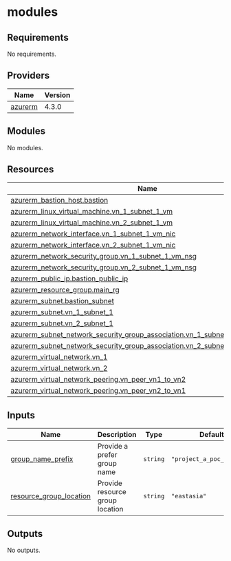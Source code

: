 # modules

<!-- BEGINNING OF PRE-COMMIT-OPENTOFU DOCS HOOK -->
## Requirements

No requirements.

## Providers

| Name | Version |
|------|---------|
| <a name="provider_azurerm"></a> [azurerm](#provider\_azurerm) | 4.3.0 |

## Modules

No modules.

## Resources

| Name | Type |
|------|------|
| [azurerm_bastion_host.bastion](https://registry.terraform.io/providers/hashicorp/azurerm/latest/docs/resources/bastion_host) | resource |
| [azurerm_linux_virtual_machine.vn_1_subnet_1_vm](https://registry.terraform.io/providers/hashicorp/azurerm/latest/docs/resources/linux_virtual_machine) | resource |
| [azurerm_linux_virtual_machine.vn_2_subnet_1_vm](https://registry.terraform.io/providers/hashicorp/azurerm/latest/docs/resources/linux_virtual_machine) | resource |
| [azurerm_network_interface.vn_1_subnet_1_vm_nic](https://registry.terraform.io/providers/hashicorp/azurerm/latest/docs/resources/network_interface) | resource |
| [azurerm_network_interface.vn_2_subnet_1_vm_nic](https://registry.terraform.io/providers/hashicorp/azurerm/latest/docs/resources/network_interface) | resource |
| [azurerm_network_security_group.vn_1_subnet_1_vm_nsg](https://registry.terraform.io/providers/hashicorp/azurerm/latest/docs/resources/network_security_group) | resource |
| [azurerm_network_security_group.vn_2_subnet_1_vm_nsg](https://registry.terraform.io/providers/hashicorp/azurerm/latest/docs/resources/network_security_group) | resource |
| [azurerm_public_ip.bastion_public_ip](https://registry.terraform.io/providers/hashicorp/azurerm/latest/docs/resources/public_ip) | resource |
| [azurerm_resource_group.main_rg](https://registry.terraform.io/providers/hashicorp/azurerm/latest/docs/resources/resource_group) | resource |
| [azurerm_subnet.bastion_subnet](https://registry.terraform.io/providers/hashicorp/azurerm/latest/docs/resources/subnet) | resource |
| [azurerm_subnet.vn_1_subnet_1](https://registry.terraform.io/providers/hashicorp/azurerm/latest/docs/resources/subnet) | resource |
| [azurerm_subnet.vn_2_subnet_1](https://registry.terraform.io/providers/hashicorp/azurerm/latest/docs/resources/subnet) | resource |
| [azurerm_subnet_network_security_group_association.vn_1_subnet_1_vm_nsg_assoc](https://registry.terraform.io/providers/hashicorp/azurerm/latest/docs/resources/subnet_network_security_group_association) | resource |
| [azurerm_subnet_network_security_group_association.vn_2_subnet_1_vm_nsg_assoc](https://registry.terraform.io/providers/hashicorp/azurerm/latest/docs/resources/subnet_network_security_group_association) | resource |
| [azurerm_virtual_network.vn_1](https://registry.terraform.io/providers/hashicorp/azurerm/latest/docs/resources/virtual_network) | resource |
| [azurerm_virtual_network.vn_2](https://registry.terraform.io/providers/hashicorp/azurerm/latest/docs/resources/virtual_network) | resource |
| [azurerm_virtual_network_peering.vn_peer_vn1_to_vn2](https://registry.terraform.io/providers/hashicorp/azurerm/latest/docs/resources/virtual_network_peering) | resource |
| [azurerm_virtual_network_peering.vn_peer_vn2_to_vn1](https://registry.terraform.io/providers/hashicorp/azurerm/latest/docs/resources/virtual_network_peering) | resource |

## Inputs

| Name | Description | Type | Default | Required |
|------|-------------|------|---------|:--------:|
| <a name="input_group_name_prefix"></a> [group\_name\_prefix](#input\_group\_name\_prefix) | Provide a prefer group name | `string` | `"project_a_poc_testing"` | no |
| <a name="input_resource_group_location"></a> [resource\_group\_location](#input\_resource\_group\_location) | Provide resource group location | `string` | `"eastasia"` | no |

## Outputs

No outputs.
<!-- END OF PRE-COMMIT-OPENTOFU DOCS HOOK -->
